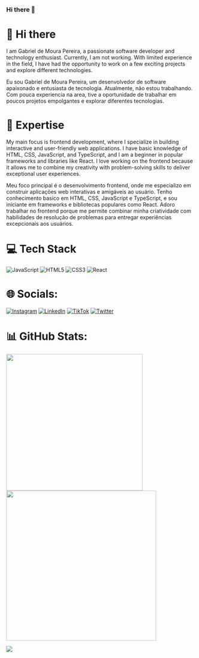 ### Hi there 👋

# 👋 Hi there

I am Gabriel de Moura Pereira, a passionate software developer and technology enthusiast. Currently, I am not working. With limited experience in the field, I have had the opportunity to work on a few exciting projects and explore different technologies.

Eu sou Gabriel de Moura Pereira, um desenvolvedor de software apaixonado e entusiasta de tecnologia. Atualmente, não estou trabalhando. Com pouca experiencia na area, tive a oportunidade de trabalhar em poucos projetos empolgantes e explorar diferentes tecnologias.

# 🚀 Expertise

My main focus is frontend development, where I specialize in building interactive and user-friendly web applications. I have basic knowledge of HTML, CSS, JavaScript, and TypeScript, and I am a beginner in popular frameworks and libraries like React.
I love working on the frontend because it allows me to combine my creativity with problem-solving skills to deliver exceptional user experiences.

Meu foco principal é o desenvolvimento frontend, onde me especializo em construir aplicações web interativas e amigáveis ​​ao usuário. Tenho conhecimento basico em HTML, CSS, JavaScript e TypeScript, e sou iniciante em frameworks e bibliotecas populares como React.
Adoro trabalhar no frontend porque me permite combinar minha criatividade com habilidades de resolução de problemas para entregar experiências excepcionais aos usuários.

# 💻 Tech Stack
![JavaScript](https://img.shields.io/badge/javascript-%23323330.svg?style=for-the-badge&logo=javascript&logoColor=%23F7DF1E) ![HTML5](https://img.shields.io/badge/html5-%23E34F26.svg?style=for-the-badge&logo=html5&logoColor=white) ![CSS3](https://img.shields.io/badge/css3-%231572B6.svg?style=for-the-badge&logo=css3&logoColor=white) ![React](https://img.shields.io/badge/react-%2320232a.svg?style=for-the-badge&logo=react&logoColor=%2361DAFB) 

# 🌐 Socials:
[![Instagram](https://img.shields.io/badge/Instagram-%23E4405F.svg?logo=Instagram&logoColor=white)](https://instagram.com/tufenor) [![LinkedIn](https://img.shields.io/badge/LinkedIn-%230077B5.svg?logo=linkedin&logoColor=white)](https://linkedin.com/in/tufenor) [![TikTok](https://img.shields.io/badge/TikTok-%23000000.svg?logo=TikTok&logoColor=white)](https://tiktok.com/tufenor) [![Twitter](https://img.shields.io/badge/Twitter-%231DA1F2.svg?logo=Twitter&logoColor=white)](https://twitter.com/tufenor) 

# 📊 GitHub Stats:
<img src="https://github-readme-stats-wheat-two-53.vercel.app/api?username=tufenor&theme=neon&hide_border=false&include_all_commits=false&count_private=false"  width="364px" />                    <img src="https://github-readme-streak-stats.herokuapp.com/?user=tufenor&theme=neon&hide_border=false"  width="400px" />



![](https://github-readme-stats-wheat-two-53.vercel.app/api/top-langs/?username=tufenor&theme=neon&hide_border=false&include_all_commits=false&count_private=false&layout=compact)
